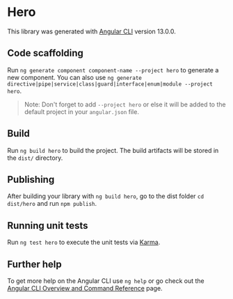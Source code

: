 # Hero

This library was generated with [Angular CLI](https://github.com/angular/angular-cli) version 13.0.0.

## Code scaffolding

Run `ng generate component component-name --project hero` to generate a new component. You can also use `ng generate directive|pipe|service|class|guard|interface|enum|module --project hero`.
> Note: Don't forget to add `--project hero` or else it will be added to the default project in your `angular.json` file. 

## Build

Run `ng build hero` to build the project. The build artifacts will be stored in the `dist/` directory.

## Publishing

After building your library with `ng build hero`, go to the dist folder `cd dist/hero` and run `npm publish`.

## Running unit tests

Run `ng test hero` to execute the unit tests via [Karma](https://karma-runner.github.io).

## Further help

To get more help on the Angular CLI use `ng help` or go check out the [Angular CLI Overview and Command Reference](https://angular.io/cli) page.
